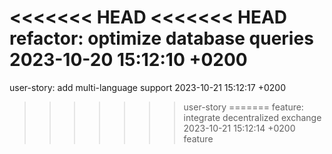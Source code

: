 <<<<<<< HEAD
<<<<<<< HEAD
refactor: optimize database queries 2023-10-20 15:12:10 +0200
=======
user-story: add multi-language support 2023-10-21 15:12:17 +0200
>>>>>>> user-story
=======
feature: integrate decentralized exchange 2023-10-21 15:12:14 +0200
>>>>>>> feature
